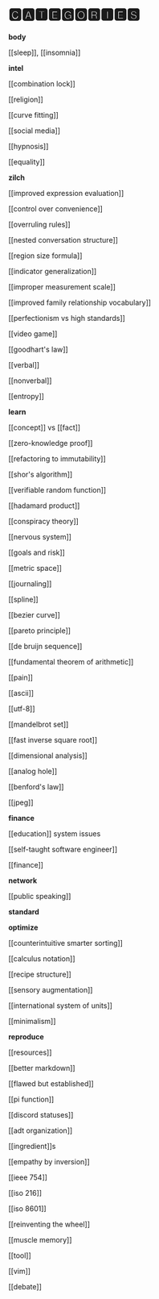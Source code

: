 # 🅲🅰🆃🅴🅶🅾🆁🅸🅴🆂

**body**

[[sleep]], [[insomnia]]

**intel**

[[combination lock]]

[[religion]]

[[curve fitting]]

[[social media]]

[[hypnosis]]

[[equality]]

**zilch**

[[improved expression evaluation]]

[[control over convenience]]

[[overruling rules]]

[[nested conversation structure]]

[[region size formula]]

[[indicator generalization]]

[[improper measurement scale]]

[[improved family relationship vocabulary]]

[[perfectionism vs high standards]]

[[video game]]

[[goodhart's law]]

[[verbal]]

[[nonverbal]]

[[entropy]]

**learn**

[[concept]] vs [[fact]]

[[zero-knowledge proof]]

[[refactoring to immutability]]

[[shor's algorithm]]

[[verifiable random function]]

[[hadamard product]]

[[conspiracy theory]]

[[nervous system]]

[[goals and risk]]

[[metric space]]

[[journaling]]

[[spline]]

[[bezier curve]]

[[pareto principle]]

[[de bruijn sequence]]

[[fundamental theorem of arithmetic]]

[[pain]]

[[ascii]]

[[utf-8]]

[[mandelbrot set]]

[[fast inverse square root]]

[[dimensional analysis]]

[[analog hole]]

[[benford's law]]

[[jpeg]]

**finance**

[[education]] system issues

[[self-taught software engineer]]

[[finance]]

**network**

[[public speaking]]

**standard**

**optimize**

[[counterintuitive smarter sorting]]

[[calculus notation]]

[[recipe structure]]

[[sensory augmentation]]

[[international system of units]]

[[minimalism]]

**reproduce**

[[resources]]

[[better markdown]]

[[flawed but established]]

[[pi function]]

[[discord statuses]]

[[adt organization]]

[[ingredient]]s

[[empathy by inversion]]

[[ieee 754]]

[[iso 216]]

[[iso 8601]]

[[reinventing the wheel]]

[[muscle memory]]

[[tool]]

[[vim]]

[[debate]]
